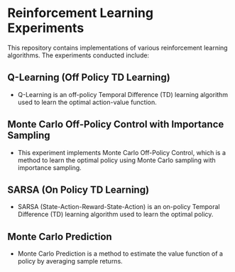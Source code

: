 # Reinforcement Learning Experiments

This repository contains implementations of various reinforcement learning algorithms. The experiments conducted include:

## Q-Learning (Off Policy TD Learning)
- Q-Learning is an off-policy Temporal Difference (TD) learning algorithm used to learn the optimal action-value function.

## Monte Carlo Off-Policy Control with Importance Sampling
- This experiment implements Monte Carlo Off-Policy Control, which is a method to learn the optimal policy using Monte Carlo sampling with importance sampling.

## SARSA (On Policy TD Learning)
- SARSA (State-Action-Reward-State-Action) is an on-policy Temporal Difference (TD) learning algorithm used to learn the optimal policy.

## Monte Carlo Prediction
- Monte Carlo Prediction is a method to estimate the value function of a policy by averaging sample returns.
